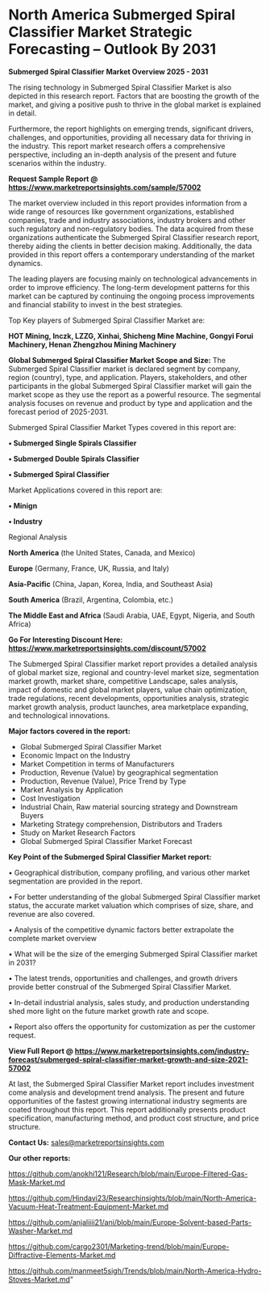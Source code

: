 # North America Submerged Spiral Classifier Market Strategic Forecasting – Outlook By 2031

<Strong> Submerged Spiral Classifier Market Overview 2025 - 2031</strong>

The rising technology in Submerged Spiral Classifier Market is also depicted in this research report. Factors that are boosting the growth of the market, and giving a positive push to thrive in the global market is explained in detail.

Furthermore, the report highlights on emerging trends, significant drivers, challenges, and opportunities, providing all necessary data for thriving in the industry. This report market research offers a comprehensive perspective, including an in-depth analysis of the present and future scenarios within the industry.

<strong>Request Sample Report @ <a href=https://www.marketreportsinsights.com/sample/57002>https://www.marketreportsinsights.com/sample/57002</a></strong>

The market overview included in this report provides information from a wide range of resources like government organizations, established companies, trade and industry associations, industry brokers and other such regulatory and non-regulatory bodies. The data acquired from these organizations authenticate the Submerged Spiral Classifier research report, thereby aiding the clients in better decision making. Additionally, the data provided in this report offers a contemporary understanding of the market dynamics.

The leading players are focusing mainly on technological advancements in order to improve efficiency. The long-term development patterns for this market can be captured by continuing the ongoing process improvements and financial stability to invest in the best strategies.

Top Key players of Submerged Spiral Classifier Market are:

<strong>HOT Mining, Inczk, LZZG, Xinhai, Shicheng Mine Machine, Gongyi Forui Machinery, Henan Zhengzhou Mining Machinery</strong>

<strong><b>Global Submerged Spiral Classifier Market Scope and Size:</b></strong>
The Submerged Spiral Classifier market is declared segment by company, region (country), type, and application. Players, stakeholders, and other participants in the global Submerged Spiral Classifier market will gain the market scope as they use the report as a powerful resource. The segmental analysis focuses on revenue and product by type and application and the forecast period of 2025-2031.

Submerged Spiral Classifier Market Types covered in this report are:

<strong>• Submerged Single Spirals Classifier

• Submerged Double Spirals Classifier

• Submerged Spiral Classifier</strong>

Market Applications covered in this report are:

<strong>• Minign

• Industry</strong> 

Regional Analysis

<strong>North America</strong> (the United States, Canada, and Mexico)

<strong>Europe</strong> (Germany, France, UK, Russia, and Italy)

<strong>Asia-Pacific</strong> (China, Japan, Korea, India, and Southeast Asia)

<strong>South America</strong> (Brazil, Argentina, Colombia, etc.)

<strong>The Middle East and Africa</strong> (Saudi Arabia, UAE, Egypt, Nigeria, and South Africa)

<strong>Go For Interesting Discount Here: <a href=https://www.marketreportsinsights.com/discount/57002>https://www.marketreportsinsights.com/discount/57002</a></strong>

The Submerged Spiral Classifier market report provides a detailed analysis of global market size, regional and country-level market size, segmentation market growth, market share, competitive Landscape, sales analysis, impact of domestic and global market players, value chain optimization, trade regulations, recent developments, opportunities analysis, strategic market growth analysis, product launches, area marketplace expanding, and technological innovations.

<strong><b>Major factors covered in the report:</b></strong>
<ul>
  <li>Global Submerged Spiral Classifier Market </li>
  <li>Economic Impact on the Industry</li>
  <li>Market Competition in terms of Manufacturers</li>
  <li>Production, Revenue (Value) by geographical segmentation</li>
  <li>Production, Revenue (Value), Price Trend by Type</li>
  <li>Market Analysis by Application</li>
  <li>Cost Investigation</li>
  <li>Industrial Chain, Raw material sourcing strategy and Downstream Buyers</li>
  <li>Marketing Strategy comprehension, Distributors and Traders</li>
  <li>Study on Market Research Factors</li>
  <li>Global Submerged Spiral Classifier Market Forecast</li>
</ul>

<strong><b>Key Point of the Submerged Spiral Classifier Market report:</b></strong>

• Geographical distribution, company profiling, and various other market segmentation are provided in the report.

• For better understanding of the global Submerged Spiral Classifier market status, the accurate market valuation which comprises of size, share, and revenue are also covered.

• Analysis of the competitive dynamic factors better extrapolate the complete market overview

• What will be the size of the emerging Submerged Spiral Classifier market in 2031?

• The latest trends, opportunities and challenges, and growth drivers provide better construal of the Submerged Spiral Classifier Market.

• In-detail industrial analysis, sales study, and production understanding shed more light on the future market growth rate and scope.

• Report also offers the opportunity for customization as per the customer request.

<strong><b>View Full Report @ <a href=https://www.marketreportsinsights.com/industry-forecast/submerged-spiral-classifier-market-growth-and-size-2021-57002>https://www.marketreportsinsights.com/industry-forecast/submerged-spiral-classifier-market-growth-and-size-2021-57002</a></b></strong>


At last, the Submerged Spiral Classifier Market report includes investment come analysis and development trend analysis. The present and future opportunities of the fastest growing international industry segments are coated throughout this report. This report additionally presents product specification, manufacturing method, and product cost structure, and price structure.

<strong>Contact Us:</strong>
sales@marketreportsinsights.com

<strong>Our other reports:</strong>

<a href=https://github.com/anokhi121/Research/blob/main/Europe-Filtered-Gas-Mask-Market.md>https://github.com/anokhi121/Research/blob/main/Europe-Filtered-Gas-Mask-Market.md</a>

<a href=https://github.com/Hindavi23/Researchinsights/blob/main/North-America-Vacuum-Heat-Treatment-Equipment-Market.md>https://github.com/Hindavi23/Researchinsights/blob/main/North-America-Vacuum-Heat-Treatment-Equipment-Market.md</a>

<a href=https://github.com/anjaliiii21/ani/blob/main/Europe-Solvent-based-Parts-Washer-Market.md>https://github.com/anjaliiii21/ani/blob/main/Europe-Solvent-based-Parts-Washer-Market.md</a>

<a href=https://github.com/cargo2301/Marketing-trend/blob/main/Europe-Diffractive-Elements-Market.md>https://github.com/cargo2301/Marketing-trend/blob/main/Europe-Diffractive-Elements-Market.md</a>

<a href=https://github.com/manmeet5sigh/Trends/blob/main/North-America-Hydro-Stoves-Market.md>https://github.com/manmeet5sigh/Trends/blob/main/North-America-Hydro-Stoves-Market.md</a>"
